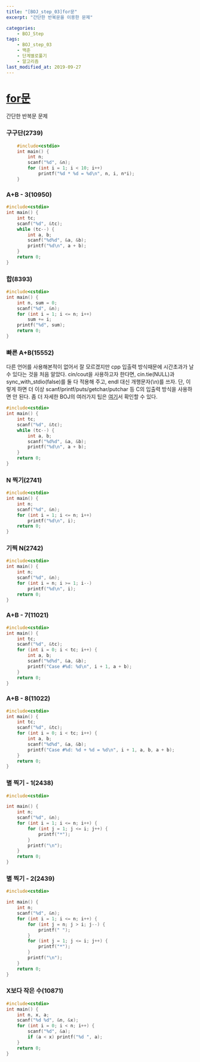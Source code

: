 ```yaml
---
title: "[BOJ_step_03]for문"
excerpt: "간단한 반복문을 이용한 문제"

categories:
    - BOJ_Step
tags:
    - BOJ_step_03
    - 백준
    - 단계별로풀기
    - 알고리즘
last_modified_at: 2019-09-27
---
```

# [for문](https://www.acmicpc.net/step/3)
간단한 반복문 문제
  
### 구구단(2739) 
```cpp
	#include<cstdio>
	int main() {
		int n;
		scanf("%d", &n);
		for (int i = 1; i < 10; i++)
			printf("%d * %d = %d\n", n, i, n*i);
	}
```  
  
### A+B - 3(10950)  
```cpp
#include<cstdio>
int main() {
	int tc;
	scanf("%d", &tc);
	while (tc--) {
		int a, b;
		scanf("%d%d", &a, &b);
		printf("%d\n", a + b);
	}
	return 0;
}
```  
  
### 합(8393)  
```cpp
#include<cstdio>
int main() {
	int n, sum = 0;
	scanf("%d", &n);
	for (int i = 1; i <= n; i++)
		sum += i;
	printf("%d", sum);
	return 0;
}
```  
  
### 빠른 A+B(15552)  
다른 언어를 사용해본적이 없어서 잘 모르겠지만 cpp 입출력 방식때문에 시간초과가 날 수 있다는 것을 처음 알았다.
cin/cout을 사용하고자 한다면, cin.tie(NULL)과 sync_with_stdio(false)를 둘 다 적용해 주고, endl 대신 개행문자(\n)를 쓰자. 단, 이렇게 하면 더 이상 scanf/printf/puts/getchar/putchar 등 C의 입출력 방식을 사용하면 안 된다.
좀 더 자세한 BOJ의 여러가지 팁은 [여기](https://www.acmicpc.net/blog/view/55)서 확인할 수 있다.
```cpp
#include<cstdio>
int main() {
	int tc;
	scanf("%d", &tc);
	while (tc--) {
		int a, b;
		scanf("%d%d", &a, &b);
		printf("%d\n", a + b);
	}
	return 0;
}
```  
### N 찍기(2741)  
```cpp
#include<cstdio>
int main() {
	int n;
	scanf("%d", &n);
	for (int i = 1; i <= n; i++)
		printf("%d\n", i);
	return 0;
}
```  
  
### 기찍 N(2742)  
```cpp
#include<cstdio>
int main() {
	int n;
	scanf("%d", &n);
	for (int i = n; i >= 1; i--)
		printf("%d\n", i);
	return 0;
}
```  
### A+B - 7(11021)  
```cpp
#include<cstdio>
int main() {
	int tc;
	scanf("%d", &tc);
	for (int i = 0; i < tc; i++) {
		int a, b;
		scanf("%d%d", &a, &b);
		printf("Case #%d: %d\n", i + 1, a + b);
	}
	return 0;
}
```  
### A+B - 8(11022)  
```cpp
#include<cstdio>
int main() {
	int tc;
	scanf("%d", &tc);
	for (int i = 0; i < tc; i++) {
		int a, b;
		scanf("%d%d", &a, &b);
		printf("Case #%d: %d + %d = %d\n", i + 1, a, b, a + b);
	}
	return 0;
}
```  
  
### 별 찍기 - 1(2438)  
```cpp
#include<cstdio>

int main() {
	int n;
	scanf("%d", &n);
	for (int i = 1; i <= n; i++) {
		for (int j = 1; j <= i; j++) {
			printf("*");
		}
		printf("\n");
	}
	return 0;
}
```  
  
### 별 찍기 - 2(2439)  
```cpp
#include<cstdio>

int main() {
	int n;
	scanf("%d", &n);
	for (int i = 1; i <= n; i++) {
		for (int j = n; j > i; j--) {
			printf(" ");
		}
		for (int j = 1; j <= i; j++) {
			printf("*");
		}
		printf("\n");
	}
	return 0;
}
```  
  
### X보다 작은 수(10871)
```cpp
#include<cstdio>
int main() {
	int n, x, a;
	scanf("%d %d", &n, &x);
	for (int i = 0; i < n; i++) {
		scanf("%d", &a);
		if (a < x) printf("%d ", a);
	}
	return 0;
}
```